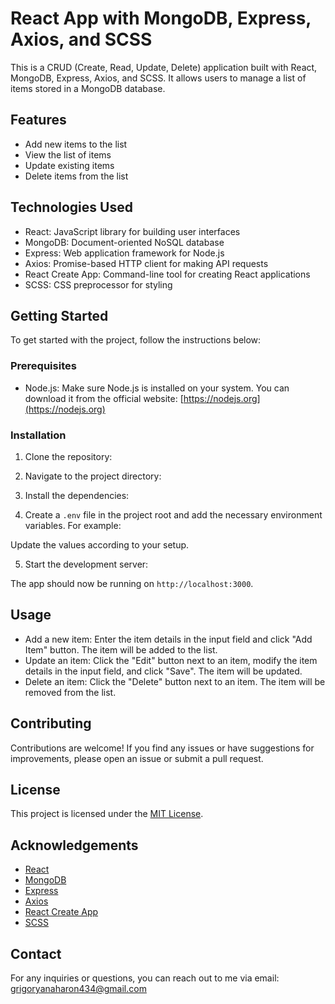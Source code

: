 # React App with MongoDB, Express, Axios, and SCSS

This is a CRUD (Create, Read, Update, Delete) application built with React, MongoDB, Express, Axios, and SCSS. It allows users to manage a list of items stored in a MongoDB database.

## Features

- Add new items to the list
- View the list of items
- Update existing items
- Delete items from the list

## Technologies Used

- React: JavaScript library for building user interfaces
- MongoDB: Document-oriented NoSQL database
- Express: Web application framework for Node.js
- Axios: Promise-based HTTP client for making API requests
- React Create App: Command-line tool for creating React applications
- SCSS: CSS preprocessor for styling

## Getting Started

To get started with the project, follow the instructions below:

### Prerequisites

- Node.js: Make sure Node.js is installed on your system. You can download it from the official website: [https://nodejs.org](https://nodejs.org)

### Installation

1. Clone the repository:

2. Navigate to the project directory:

3. Install the dependencies:

4. Create a `.env` file in the project root and add the necessary environment variables. For example:

Update the values according to your setup.

5. Start the development server:

The app should now be running on `http://localhost:3000`.

## Usage

- Add a new item: Enter the item details in the input field and click "Add Item" button. The item will be added to the list.
- Update an item: Click the "Edit" button next to an item, modify the item details in the input field, and click "Save". The item will be updated.
- Delete an item: Click the "Delete" button next to an item. The item will be removed from the list.

## Contributing

Contributions are welcome! If you find any issues or have suggestions for improvements, please open an issue or submit a pull request.

## License

This project is licensed under the [MIT License](https://opensource.org/licenses/MIT).

## Acknowledgements

- [React](https://reactjs.org)
- [MongoDB](https://www.mongodb.com)
- [Express](https://expressjs.com)
- [Axios](https://axios-http.com)
- [React Create App](https://create-react-app.dev)
- [SCSS](https://sass-lang.com)

## Contact

For any inquiries or questions, you can reach out to me via email: grigoryanaharon434@gmail.com
